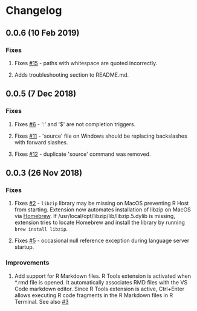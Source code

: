 # Changelog

## 0.0.6 (10 Feb 2019)

### Fixes 

1. Fixes [#15](https://github.com/MikhailArkhipov/vscode-r/issues/15) - paths with whitespace are quoted incorrectly.

2. Adds troubleshooting section to README.md.


## 0.0.5 (7 Dec 2018)

### Fixes 

1. Fixes [#6](https://github.com/MikhailArkhipov/vscode-r/issues/6) - ':' and '$' are not completion triggers.

2. Fixes [#11](https://github.com/MikhailArkhipov/vscode-r/issues/11) - 'source' file on Windows should be replacing backslashes with forward slashes.

3. Fixes [#12](https://github.com/MikhailArkhipov/vscode-r/issues/12) - duplicate 'source' command was removed.


## 0.0.3 (26 Nov 2018)

### Fixes 

1. Fixes [#2](https://github.com/MikhailArkhipov/vscode-r/issues/2) - `libzip` library may be missing on MacOS preventing R Host from starting. Extension now automates installation of libzip on MacOS via [Homebrew](https://brew.sh/). If /usr/local/opt/libzip/lib/libzip.5.dylib is missing, extension tries to locate Homebrew and install the library by running `brew install libzip`.

2. Fixes [#5](https://github.com/MikhailArkhipov/vscode-r/issues/5) - occasional null reference exception during language server startup.

### Improvements

1. Add support for R Markdown files. R Tools extension is activated when *.rmd file is opened. It automatically associates RMD files with the VS Code markdown editor. Since R Tools extension is active, Ctrl+Enter allows executing R code fragments in the R Markdown files in R Terminal. See also [#3](https://github.com/MikhailArkhipov/vscode-r/issues/3)

